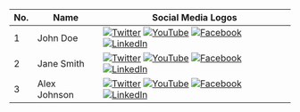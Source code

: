 | No. | Name               | Social Media Logos                                             |
|-----|--------------------|-----------------------------------------------------------------|
| 1   | John Doe           | [![Twitter](https://img.shields.io/badge/twitter-blue?logo=twitter)](https://twitter.com/johndoe) [![YouTube](https://img.shields.io/badge/youtube-red?logo=youtube)](https://www.youtube.com/johndoe) [![Facebook](https://img.shields.io/badge/facebook-blue?logo=facebook)](https://www.facebook.com/johndoe) [![LinkedIn](https://img.shields.io/badge/linkedin-blue?logo=linkedin)](https://www.linkedin.com/in/johndoe) |
| 2   | Jane Smith         | [![Twitter](https://img.shields.io/badge/twitter-blue?logo=twitter)](https://twitter.com/janesmith) [![YouTube](https://img.shields.io/badge/youtube-red?logo=youtube)](https://www.youtube.com/janesmith) [![Facebook](https://img.shields.io/badge/facebook-blue?logo=facebook)](https://www.facebook.com/janesmith) [![LinkedIn](https://img.shields.io/badge/linkedin-blue?logo=linkedin)](https://www.linkedin.com/in/janesmith) |
| 3   | Alex Johnson       | [![Twitter](https://img.shields.io/badge/twitter-blue?logo=twitter)](https://twitter.com/alexjohnson) [![YouTube](https://img.shields.io/badge/youtube-red?logo=youtube)](https://www.youtube.com/alexjohnson) [![Facebook](https://img.shields.io/badge/facebook-blue?logo=facebook)](https://www.facebook.com/alexjohnson) [![LinkedIn](https://img.shields.io/badge/linkedin-blue?logo=linkedin)](https://www.linkedin.com/in/alexjohnson) |



